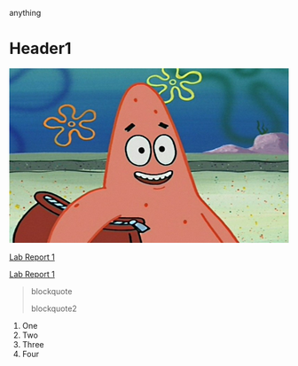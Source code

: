 anything
# Header1
![Image](patrick.jpg)

[Lab Report 1](lab-report-1-week-2.md)

[Lab Report 1](https://marcos-d.github.io/<your-lab-reports-repo>/lab-report-1-week-2.html)

> blockquote
> 
> blockquote2 
1. One
2. Two
3. Three
4. Four

